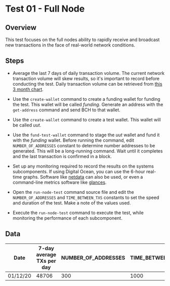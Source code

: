 # Test 01 - Full Node

## Overview
This test focuses on the full nodes ability to rapidly receive and broadcast new transactions in the face of real-world network conditions.

## Steps

- Average the last 7 days of daily transaction volume. The current network transaction volume will skew results, so it's important to record before conducting the test. Daily transaction volume can be retrieved from [this 3 month chart](https://bitinfocharts.com/comparison/bitcoin%20cash-transactions.html#3m).

- Use the `create-wallet` command to create a funding wallet for funding the test. This wallet will be called *funding*. Generate an address with the `get-address` command and send BCH to that wallet.

- Use the `create-wallet` command to create a test wallet. This wallet will be called *uut*.

- Use the `fund-test-wallet` command to stage the *uut* wallet and fund it with the *funding* wallet. Before running the command, edit `NUMBER_OF_ADDRESSES` constant to determine number addresses to be generated. This will be a long-running command. Wait until it completes and the last transaction is confirmed in a block.

- Set up any monitoring required to record the results on the systems subcomponents. If using Digital Ocean, you can use the 6-hour real-time graphs. Software like [netdata](https://github.com/netdata/netdata) can also be used, or even a command-line metrics software like [glances](https://nicolargo.github.io/glances/).

- Open the `run-node-test` command source file and edit the `NUMBER_OF_ADDRESSES` and `TIME_BETWEEN_TXS` constants to set the speed and duration of the test. Make a note of the values used.

- Execute the `run-node-test` command to execute the test, while monitoring the performance of each subcomponent.

## Data

| Date     | 7-day average TXs per day | NUMBER_OF_ADDRESSES | TIME_BETWEEN_TXS | Notes |
| -------- | ------------------------- | ------------------- | ---------------- | ----- |
| 01/12/20 | 48706                     | 300                 | 1000             |       |
